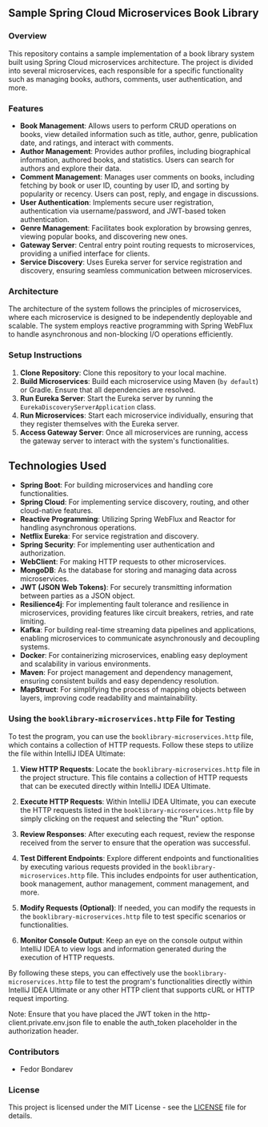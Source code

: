## Sample Spring Cloud Microservices Book Library

### Overview

This repository contains a sample implementation of a book library system built using Spring Cloud microservices architecture. The project is divided into several microservices, each responsible for a specific functionality such as managing books, authors, comments, user authentication, and more.

### Features

- **Book Management**: Allows users to perform CRUD operations on books, view detailed information such as title, author, genre, publication date, and ratings, and interact with comments.
- **Author Management**: Provides author profiles, including biographical information, authored books, and statistics. Users can search for authors and explore their data.
- **Comment Management**: Manages user comments on books, including fetching by book or user ID, counting by user ID, and sorting by popularity or recency. Users can post, reply, and engage in discussions.
- **User Authentication**: Implements secure user registration, authentication via username/password, and JWT-based token authentication.
- **Genre Management**: Facilitates book exploration by browsing genres, viewing popular books, and discovering new ones.
- **Gateway Server**: Central entry point routing requests to microservices, providing a unified interface for clients.
- **Service Discovery**: Uses Eureka server for service registration and discovery, ensuring seamless communication between microservices.

### Architecture

The architecture of the system follows the principles of microservices, where each microservice is designed to be independently deployable and scalable. The system employs reactive programming with Spring WebFlux to handle asynchronous and non-blocking I/O operations efficiently.

### Setup Instructions

1. **Clone Repository**: Clone this repository to your local machine.
2. **Build Microservices**: Build each microservice using Maven (`by default`) or Gradle. Ensure that all dependencies are resolved.
3. **Run Eureka Server**: Start the Eureka server by running the `EurekaDiscoveryServerApplication` class.
4. **Run Microservices**: Start each microservice individually, ensuring that they register themselves with the Eureka server.
5. **Access Gateway Server**: Once all microservices are running, access the gateway server to interact with the system's functionalities.

## Technologies Used

- **Spring Boot**: For building microservices and handling core functionalities.
- **Spring Cloud**: For implementing service discovery, routing, and other cloud-native features.
- **Reactive Programming**: Utilizing Spring WebFlux and Reactor for handling asynchronous operations.
- **Netflix Eureka**: For service registration and discovery.
- **Spring Security**: For implementing user authentication and authorization.
- **WebClient**: For making HTTP requests to other microservices.
- **MongoDB**: As the database for storing and managing data across microservices.
- **JWT (JSON Web Tokens)**: For securely transmitting information between parties as a JSON object.
- **Resilience4j**: For implementing fault tolerance and resilience in microservices, providing features like circuit breakers, retries, and rate limiting.
- **Kafka**: For building real-time streaming data pipelines and applications, enabling microservices to communicate asynchronously and decoupling systems.
- **Docker**: For containerizing microservices, enabling easy deployment and scalability in various environments.
- **Maven**: For project management and dependency management, ensuring consistent builds and easy dependency resolution.
- **MapStruct**: For simplifying the process of mapping objects between layers, improving code readability and maintainability.

### Using the `booklibrary-microservices.http` File for Testing

To test the program, you can use the `booklibrary-microservices.http` file, which contains a collection of HTTP requests. Follow these steps to utilize the file within IntelliJ IDEA Ultimate:

1. **View HTTP Requests**: Locate the `booklibrary-microservices.http` file in the project structure. This file contains a collection of HTTP requests that can be executed directly within IntelliJ IDEA Ultimate.

2. **Execute HTTP Requests**: Within IntelliJ IDEA Ultimate, you can execute the HTTP requests listed in the `booklibrary-microservices.http` file by simply clicking on the request and selecting the "Run" option.

3. **Review Responses**: After executing each request, review the response received from the server to ensure that the operation was successful.

4. **Test Different Endpoints**: Explore different endpoints and functionalities by executing various requests provided in the `booklibrary-microservices.http` file. This includes endpoints for user authentication, book management, author management, comment management, and more.

5. **Modify Requests (Optional)**: If needed, you can modify the requests in the `booklibrary-microservices.http` file to test specific scenarios or functionalities.

6. **Monitor Console Output**: Keep an eye on the console output within IntelliJ IDEA to view logs and information generated during the execution of HTTP requests.

By following these steps, you can effectively use the `booklibrary-microservices.http` file to test the program's functionalities directly within IntelliJ IDEA Ultimate or any other HTTP client that supports cURL or HTTP request importing.

Note: Ensure that you have placed the JWT token in the http-client.private.env.json file to enable the auth_token placeholder in the authorization header.

### Contributors

- Fedor Bondarev

### License

This project is licensed under the MIT License - see the [LICENSE](LICENSE) file for details.